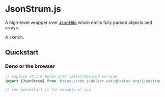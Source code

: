 # JsonStrum.js

A high-level wrapper over [JsonHilo](https://github.com/xtao-org/jsonhilo) which emits fully parsed objects and arrays.

A sketch.

## Quickstart

### Deno or the browser

```js
// replace v0.1.0 below with latest/desired version
import {JsonStrum} from 'https://cdn.jsdelivr.net/gh/xtao-org/jsonstrum@v0.1.0/mod.js'

// see quickstart.js for example of use
```